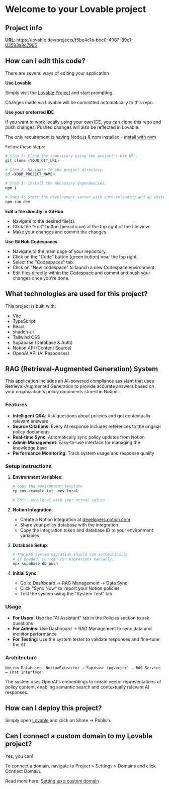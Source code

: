 # Welcome to your Lovable project

## Project info

**URL**: https://lovable.dev/projects/f5be4c1a-bbc0-4987-89e1-03593a8c7995

## How can I edit this code?

There are several ways of editing your application.

**Use Lovable**

Simply visit the [Lovable Project](https://lovable.dev/projects/f5be4c1a-bbc0-4987-89e1-03593a8c7995) and start prompting.

Changes made via Lovable will be committed automatically to this repo.

**Use your preferred IDE**

If you want to work locally using your own IDE, you can clone this repo and push changes. Pushed changes will also be reflected in Lovable.

The only requirement is having Node.js & npm installed - [install with nvm](https://github.com/nvm-sh/nvm#installing-and-updating)

Follow these steps:

```sh
# Step 1: Clone the repository using the project's Git URL.
git clone <YOUR_GIT_URL>

# Step 2: Navigate to the project directory.
cd <YOUR_PROJECT_NAME>

# Step 3: Install the necessary dependencies.
npm i

# Step 4: Start the development server with auto-reloading and an instant preview.
npm run dev
```

**Edit a file directly in GitHub**

- Navigate to the desired file(s).
- Click the "Edit" button (pencil icon) at the top right of the file view.
- Make your changes and commit the changes.

**Use GitHub Codespaces**

- Navigate to the main page of your repository.
- Click on the "Code" button (green button) near the top right.
- Select the "Codespaces" tab.
- Click on "New codespace" to launch a new Codespace environment.
- Edit files directly within the Codespace and commit and push your changes once you're done.

## What technologies are used for this project?

This project is built with:

- Vite
- TypeScript
- React
- shadcn-ui
- Tailwind CSS
- Supabase (Database & Auth)
- Notion API (Content Source)
- OpenAI API (AI Responses)

## RAG (Retrieval-Augmented Generation) System

This application includes an AI-powered compliance assistant that uses Retrieval-Augmented Generation to provide accurate answers based on your organization's policy documents stored in Notion.

### Features

- **Intelligent Q&A**: Ask questions about policies and get contextually relevant answers
- **Source Citations**: Every AI response includes references to the original policy documents
- **Real-time Sync**: Automatically sync policy updates from Notion
- **Admin Management**: Easy-to-use interface for managing the knowledge base
- **Performance Monitoring**: Track system usage and response quality

### Setup Instructions

1. **Environment Variables**:
   ```bash
   # Copy the environment template
   cp env-example.txt .env.local

   # Edit .env.local with your actual values
   ```

2. **Notion Integration**:
   - Create a Notion integration at [developers.notion.com](https://developers.notion.com/)
   - Share your policy database with the integration
   - Copy the integration token and database ID to your environment variables

3. **Database Setup**:
   ```bash
   # The RAG system migration should run automatically
   # If needed, you can run migrations manually:
   npx supabase db push
   ```

4. **Initial Sync**:
   - Go to Dashboard → RAG Management → Data Sync
   - Click "Sync Now" to import your Notion policies
   - Test the system using the "System Test" tab

### Usage

- **For Users**: Use the "AI Assistant" tab in the Policies section to ask questions
- **For Admins**: Use Dashboard → RAG Management to sync data and monitor performance
- **For Testing**: Use the system tester to validate responses and fine-tune the AI

### Architecture

```
Notion Database → NotionExtractor → Supabase (pgvector) → RAG Service → Chat Interface
```

The system uses OpenAI's embeddings to create vector representations of policy content, enabling semantic search and contextually relevant AI responses.

## How can I deploy this project?

Simply open [Lovable](https://lovable.dev/projects/f5be4c1a-bbc0-4987-89e1-03593a8c7995) and click on Share -> Publish.

## Can I connect a custom domain to my Lovable project?

Yes, you can!

To connect a domain, navigate to Project > Settings > Domains and click Connect Domain.

Read more here: [Setting up a custom domain](https://docs.lovable.dev/tips-tricks/custom-domain#step-by-step-guide)
